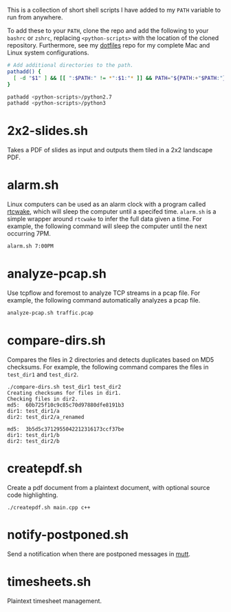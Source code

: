 This is a collection of short shell scripts I have added to my
`PATH` variable to run from anywhere.

To add these to your `PATH`, clone the repo and add the following
to your `bashrc` or `zshrc`, replacing `<python-scripts>`
with the location of the cloned repository.
Furthermore, see my [dotfiles][dotfiles] repo for my
complete Mac and Linux system configurations.

```Bash
# Add additional directories to the path.
pathadd() {
  [ -d "$1" ] && [[ ":$PATH:" != *":$1:"* ]] && PATH="${PATH:+"$PATH:"}$1"
}

pathadd <python-scripts>/python2.7
pathadd <python-scripts>/python3
```

# 2x2-slides.sh
Takes a PDF of slides as input and outputs them tiled
in a 2x2 landscape PDF.

# alarm.sh
Linux computers can be used as an alarm clock with a program called
[rtcwake][rtcwake], which will sleep the computer until a specifed time.
`alarm.sh` is a simple wrapper around `rtcwake` to infer the
full data given a time.
For example, the following command will sleep the computer until the
next occurring 7PM.

```Bash
alarm.sh 7:00PM
```

# analyze-pcap.sh
Use tcpflow and foremost to analyze TCP streams in a pcap file.
For example, the following command automatically analyzes a pcap file.

```Bash
analyze-pcap.sh traffic.pcap
```

# compare-dirs.sh
Compares the files in 2 directories and
detects duplicates based on MD5 checksums.
For example, the following command compares the
files in `test_dir1` and `test_dir2`.

```
./compare-dirs.sh test_dir1 test_dir2
Creating checksums for files in dir1.
Checking files in dir2.
md5:  60b725f10c9c85c70d97880dfe8191b3
dir1: test_dir1/a
dir2: test_dir2/a_renamed

md5:  3b5d5c3712955042212316173ccf37be
dir1: test_dir1/b
dir2: test_dir2/b
```

# createpdf.sh
Create a pdf document from a plaintext document,
with optional source code highlighting.

```
./createpdf.sh main.cpp c++
```

# notify-postponed.sh
Send a notification when there are postponed
messages in [mutt][mutt].

# timesheets.sh
Plaintext timesheet management.


[rtcwake]: http://linux.die.net/man/8/rtcwake
[comp]: http://bamos.github.io/2013/03/11/compare-directories-bash/
[pdf]: http://bamos.github.io/2013/04/16/pdf-from-plaintext/
[resign]: http://bamos.github.io/2013/03/10/resigning-apk/
[sync]: http://bamos.github.io/2013/07/17/sync-to-servers-bash/

[mutt]: http://www.mutt.org/
[dotfiles]: https://github.com/bamos/dotfiles
